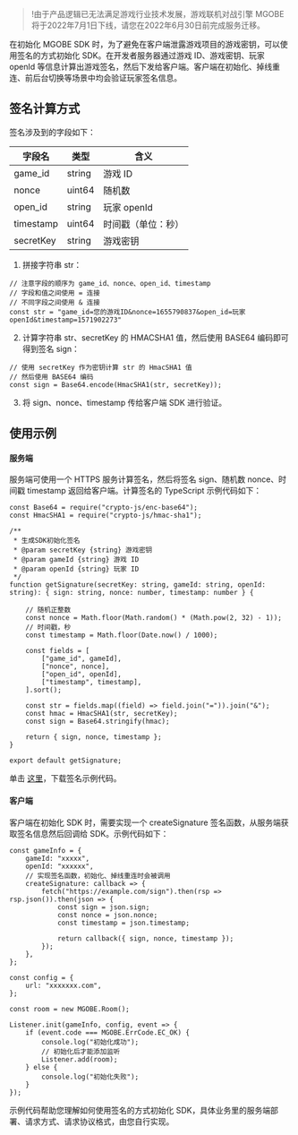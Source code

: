 >!由于产品逻辑已无法满足游戏行业技术发展，游戏联机对战引擎 MGOBE 将于2022年7月1日下线，请您在2022年6月30日前完成服务迁移。

在初始化 MGOBE SDK 时，为了避免在客户端泄露游戏项目的游戏密钥，可以使用签名的方式初始化 SDK。在开发者服务器通过游戏 ID、游戏密钥、玩家 openId 等信息计算出游戏签名，然后下发给客户端。客户端在初始化、掉线重连、前后台切换等场景中均会验证玩家签名信息。



## 签名计算方式


签名涉及到的字段如下：

|字段名|类型|含义|
|--|--|--|
|game_id|string|游戏 ID|
|nonce|uint64|随机数|
|open_id|string|玩家 openId|
|timestamp|uint64|时间戳（单位：秒）|
|secretKey|string|游戏密钥|

1. 拼接字符串 str：
```
// 注意字段的顺序为 game_id、nonce、open_id、timestamp
// 字段和值之间使用 = 连接
// 不同字段之间使用 & 连接
const str = "game_id=您的游戏ID&nonce=1655790837&open_id=玩家openId&timestamp=1571902273"
```
2. 计算字符串 str、secretKey 的 HMACSHA1 值，然后使用 BASE64 编码即可得到签名 sign：
```
// 使用 secretKey 作为密钥计算 str 的 HmacSHA1 值
// 然后使用 BASE64 编码
const sign = Base64.encode(HmacSHA1(str, secretKey));
```
3. 将 sign、nonce、timestamp 传给客户端 SDK 进行验证。

## 使用示例

#### 服务端

服务端可使用一个 HTTPS 服务计算签名，然后将签名 sign、随机数 nonce、时间戳 timestamp 返回给客户端。计算签名的 TypeScript 示例代码如下：

```
const Base64 = require("crypto-js/enc-base64");
const HmacSHA1 = require("crypto-js/hmac-sha1");

/**
 * 生成SDK初始化签名
 * @param secretKey {string} 游戏密钥
 * @param gameId {string} 游戏 ID
 * @param openId {string} 玩家 ID
 */
function getSignature(secretKey: string, gameId: string, openId: string): { sign: string, nonce: number, timestamp: number } {

	// 随机正整数
	const nonce = Math.floor(Math.random() * (Math.pow(2, 32) - 1));
	// 时间戳，秒
	const timestamp = Math.floor(Date.now() / 1000);

	const fields = [
		["game_id", gameId],
		["nonce", nonce],
		["open_id", openId],
		["timestamp", timestamp],
	].sort();

	const str = fields.map((field) => field.join("=")).join("&");
	const hmac = HmacSHA1(str, secretKey);
	const sign = Base64.stringify(hmac);

	return { sign, nonce, timestamp };
}

export default getSignature;
```

单击 [这里](https://mgobe-1258556906.cos.ap-shanghai.myqcloud.com/sdk_signature.zip)，下载签名示例代码。

#### 客户端

客户端在初始化 SDK 时，需要实现一个 createSignature 签名函数，从服务端获取签名信息然后回调给 SDK。示例代码如下：

```
const gameInfo = {
    gameId: "xxxxx",
    openId: "xxxxxx",
    // 实现签名函数，初始化、掉线重连时会被调用
    createSignature: callback => {
        fetch("https://example.com/sign").then(rsp => rsp.json()).then(json => {
            const sign = json.sign;
            const nonce = json.nonce;
            const timestamp = json.timestamp;

            return callback({ sign, nonce, timestamp });
        });
    },
};

const config = {
    url: "xxxxxxx.com",
};

const room = new MGOBE.Room();

Listener.init(gameInfo, config, event => {
    if (event.code === MGOBE.ErrCode.EC_OK) {
        console.log("初始化成功");
        // 初始化后才能添加监听
        Listener.add(room);
    } else {
        console.log("初始化失败");
    }
});
```


<dx-alert infotype="explain" title="">
示例代码帮助您理解如何使用签名的方式初始化 SDK，具体业务里的服务端部署、请求方式、请求协议格式，由您自行实现。
</dx-alert>

